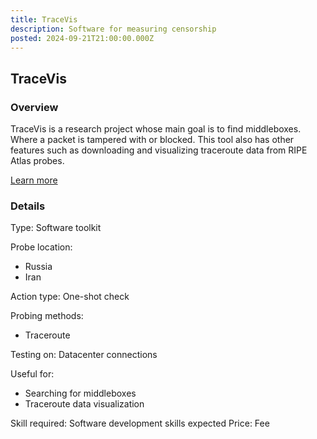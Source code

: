 ```yaml
---
title: TraceVis
description: Software for measuring censorship
posted: 2024-09-21T21:00:00.000Z
---
```


## TraceVis
### Overview
TraceVis is a research project whose main goal is to find middleboxes. Where a packet is tampered with or blocked. This tool also has other features such as downloading and visualizing traceroute data from RIPE Atlas probes.

[Learn more](https://github.com/wikicensorship/tracevis)

### Details
Type: Software toolkit 

Probe location:
>
 - Russia
 - Iran

Action type: One-shot check

Probing methods:
>
 - Traceroute

Testing on: Datacenter connections

Useful for:
>
 - Searching for middleboxes 
 - Traceroute data visualization

Skill required: Software development skills expected
Price: Fee



